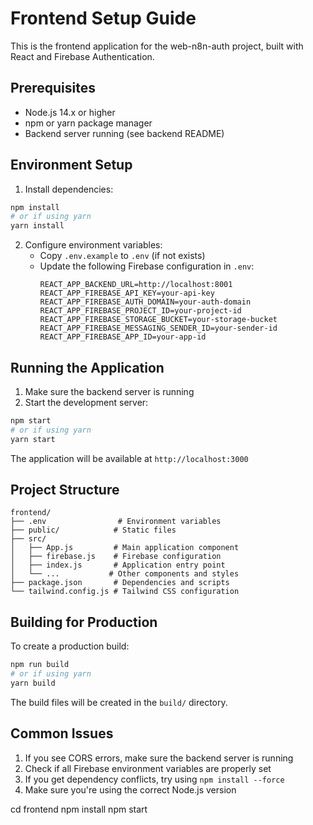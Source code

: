 # Frontend Setup Guide

This is the frontend application for the web-n8n-auth project, built with React and Firebase Authentication.

## Prerequisites

- Node.js 14.x or higher
- npm or yarn package manager
- Backend server running (see backend README)

## Environment Setup

1. Install dependencies:
```bash
npm install
# or if using yarn
yarn install
```

2. Configure environment variables:
   - Copy `.env.example` to `.env` (if not exists)
   - Update the following Firebase configuration in `.env`:
     ```
     REACT_APP_BACKEND_URL=http://localhost:8001
     REACT_APP_FIREBASE_API_KEY=your-api-key
     REACT_APP_FIREBASE_AUTH_DOMAIN=your-auth-domain
     REACT_APP_FIREBASE_PROJECT_ID=your-project-id
     REACT_APP_FIREBASE_STORAGE_BUCKET=your-storage-bucket
     REACT_APP_FIREBASE_MESSAGING_SENDER_ID=your-sender-id
     REACT_APP_FIREBASE_APP_ID=your-app-id
     ```

## Running the Application

1. Make sure the backend server is running
2. Start the development server:
```bash
npm start
# or if using yarn
yarn start
```

The application will be available at `http://localhost:3000`

## Project Structure

```
frontend/
├── .env                # Environment variables
├── public/            # Static files
├── src/
│   ├── App.js         # Main application component
│   ├── firebase.js    # Firebase configuration
│   ├── index.js       # Application entry point
│   └── ...           # Other components and styles
├── package.json       # Dependencies and scripts
└── tailwind.config.js # Tailwind CSS configuration
```

## Building for Production

To create a production build:
```bash
npm run build
# or if using yarn
yarn build
```

The build files will be created in the `build/` directory.

## Common Issues

1. If you see CORS errors, make sure the backend server is running
2. Check if all Firebase environment variables are properly set
3. If you get dependency conflicts, try using `npm install --force`
4. Make sure you're using the correct Node.js version

cd frontend
npm install
npm start